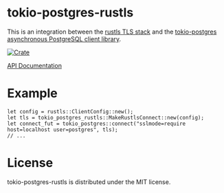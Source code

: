 # tokio-postgres-rustls
This is an integration between the [rustls TLS stack](https://github.com/ctz/rustls)
and the [tokio-postgres asynchronous PostgreSQL client library](https://github.com/sfackler/rust-postgres).

[![Crate](https://img.shields.io/crates/v/tokio-postgres-rustls.svg)](https://crates.io/crates/tokio-postgres-rustls)

[API Documentation](https://docs.rs/tokio-postgres-rustls/)

# Example

```
let config = rustls::ClientConfig::new();
let tls = tokio_postgres_rustls::MakeRustlsConnect::new(config);
let connect_fut = tokio_postgres::connect("sslmode=require host=localhost user=postgres", tls);
// ...
```

# License
tokio-postgres-rustls is distributed under the MIT license.
